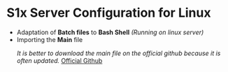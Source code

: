# S1x Server Configuration for Linux

<ul>
  <li> Adaptation of <b>Batch files</b> to <b>Bash Shell</b> <i>(Running on linux server)</i> </li>
  <li> Importing the <b>Main</b> file</li>
  
<i>It is better to download the main file on the official github because it is often updated.</i>
<a href="https://github.com/ChxseH/S1xServerConfigs/">Official Github</a> 
</ul>
